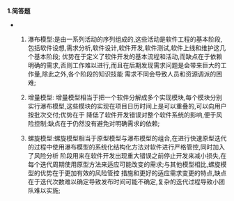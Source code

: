 **1.简答题**

* 1. 瀑布模型:是由一系列活动的序列组成的,这些活动是软件工程的基本阶段,包括软件设想,需求分析,软件设计,软件开发,软件测试,软件上线和维护这几个基本阶段;
优势在于定义了软件开发的基本流程和活动,而缺点在于依赖明确的需求,否则工作难以进行,而且在后期发现需求问题是会带来巨大的工作量,除此之外,各个阶段的知识技能
需求不同会导致人员和资源调派的困难;

  2. 增量模型: 增量模型相当于把一个软件分解成多个实现模块,每个模块分别实行瀑布模型,这些模块的实现在项目日历时间上是可以重叠的,可以向用户按批次交付;优势在于
  降低了软件开发错误对整个软件系统的影响,便于风险控制;缺点在于仍然没有避免对明确需求的依赖;
  
  3. 螺旋模型:螺旋模型相当于原型模型与瀑布模型的组合,在进行快速原型迭代的过程中使用瀑布模型的系统化结构化方法对软件进行严格管控,同时加入了风险分析
  阶段用来在软件开发出现重大错误之前停止开发来减小损失,在每个迭代周期使用原型方法来适应可能改变的需求;与其他模型相比,螺旋模型的优势在于更加有效的风险管控
  措施和更好的适应需求变更的特点,缺点在于迭代次数难以确定导致发布时间可能不确定,复杂的迭代过程导致小团队难以实施;
